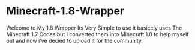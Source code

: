 # Minecraft-1.8-Wrapper

Welcome to My 1.8 Wrapper Its Very Simple to use it basiccly uses The Minecraft 1.7 Codes but I converted them into Minecraft 1.8 to help myself out and now i've decied to upload it for the community.
